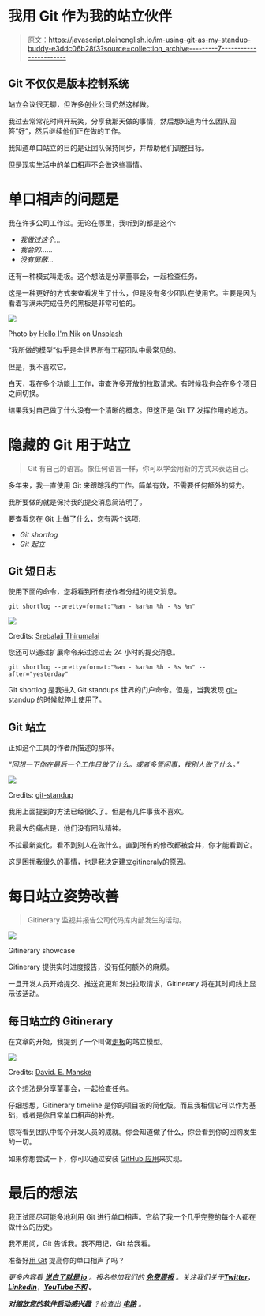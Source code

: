 # 我用 Git 作为我的站立伙伴

> 原文：<https://javascript.plainenglish.io/im-using-git-as-my-standup-buddy-e3ddc06b28f3?source=collection_archive---------7----------------------->

## Git 不仅仅是版本控制系统

站立会议很无聊，但许多创业公司仍然这样做。

我过去常常花时间开玩笑，分享我那天做的事情，然后想知道为什么团队回答“好”，然后继续他们正在做的工作。

我知道单口站立的目的是让团队保持同步，并帮助他们调整目标。

但是现实生活中的单口相声不会做这些事情。

# 单口相声的问题是

我在许多公司工作过。无论在哪里，我听到的都是这个:

*   *我做过这个…*
*   *我会的……*
*   *没有屏蔽…*

还有一种模式叫走板。这个想法是分享董事会，一起检查任务。

这是一种更好的方式来查看发生了什么，但是没有多少团队在使用它。主要是因为看着写满未完成任务的黑板是非常可怕的。

![](img/ece343d3adeb4ccf8780b509f41a6229.png)

Photo by [Hello I'm Nik](https://unsplash.com/@helloimnik?utm_source=medium&utm_medium=referral) on [Unsplash](https://unsplash.com?utm_source=medium&utm_medium=referral)

“我所做的模型”似乎是全世界所有工程团队中最常见的。

但是，我不喜欢它。

白天，我在多个功能上工作，审查许多开放的拉取请求。有时候我也会在多个项目之间切换。

结果我对自己做了什么没有一个清晰的概念。但这正是 Git T7 发挥作用的地方。

# 隐藏的 Git 用于站立

> Git 有自己的语言。像任何语言一样，你可以学会用新的方式来表达自己。

多年来，我一直使用 Git 来跟踪我的工作。简单有效，不需要任何额外的努力。

我所要做的就是保持我的提交消息简洁明了。

要查看您在 Git 上做了什么，您有两个选项:

*   *Git shortlog*
*   *Git 起立*

## Git 短日志

使用下面的命令，您将看到所有按作者分组的提交消息。

```
git shortlog --pretty=format:"%an - %ar%n %h - %s %n"
```

![](img/5550eb5e1379dcd11affd305e5808791.png)

Credits: [Srebalaji Thirumalai](https://medium.com/u/3b40c612296?source=post_page-----e3ddc06b28f3--------------------------------)

您还可以通过扩展命令来过滤过去 24 小时的提交消息。

```
git shortlog --pretty=format:"%an - %ar%n %h - %s %n" --after="yesterday"
```

Git shortlog 是我进入 Git standups 世界的门户命令。但是，当我发现 [git-standup](https://github.com/kamranahmedse/git-standup) 的时候就停止使用了。

## Git 站立

正如这个工具的作者所描述的那样。

*“回想一下你在最后一个工作日做了什么。或者多管闲事，找别人做了什么。”*

![](img/c70cc8ebb672fbd3c8a92596cab9ca0e.png)

Credits: [git-standup](https://github.com/kamranahmedse/git-standup)

我用上面提到的方法已经很久了。但是有几件事我不喜欢。

我最大的痛点是，他们没有团队精神。

不拉最新变化，看不到别人在做什么。直到所有的修改都被合并，你才能看到它。

这是困扰我很久的事情，也是我决定建立[gitineraly](https://gitinerary.com/)的原因。

# 每日站立姿势改善

> Gitinerary 监视并报告公司代码库内部发生的活动。

![](img/ac5d734e0524ad5d032c3403bd866125.png)

Gitinerary showcase

Gitinerary 提供实时进度报告，没有任何额外的麻烦。

一旦开发人员开始提交、推送变更和发出拉取请求，Gitinerary 将在其时间线上显示该活动。

## 每日站立的 Gitinerary

在文章的开始，我提到了一个叫做[走板](https://tech.deliveryhero.com/spice-up-your-daily-standup-walking-the-board-with-a-conductor/)的站立模型。

![](img/0bb6bdd3e9712149acd4a58fd2084b00.png)

Credits: [David. E. Manske](https://www.linkedin.com/pulse/twist-daily-stand-up-walk-board-david-e-manske-mba/)

这个想法是分享董事会，一起检查任务。

仔细想想，Gitinerary timeline 是你的项目板的简化版。而且我相信它可以作为基础，或者是你日常单口相声的补充。

您将看到团队中每个开发人员的成就。你会知道做了什么，你会看到你的回购发生的一切。

如果你想尝试一下，你可以通过安装 [GitHub 应用](https://github.com/marketplace/gitinerary)来实现。

# 最后的想法

我正试图尽可能多地利用 Git 进行单口相声。它给了我一个几乎完整的每个人都在做什么的历史。

我不用问，Git 告诉我。我不用记，Git 给我看。

准备好[用 Git](https://gitinerary.com/) 提高你的单口相声了吗？

*更多内容看* [***说白了就是 io***](https://plainenglish.io/) *。报名参加我们的* [***免费周报***](http://newsletter.plainenglish.io/) *。关注我们关于*[***Twitter***](https://twitter.com/inPlainEngHQ)，[***LinkedIn***](https://www.linkedin.com/company/inplainenglish/)*，*[***YouTube***](https://www.youtube.com/channel/UCtipWUghju290NWcn8jhyAw)*[***不和***](https://discord.gg/GtDtUAvyhW) ***。****

****对缩放您的软件启动感兴趣*** *？检查出* [***电路***](https://circuit.ooo/?utm=publication-post-cta) *。**